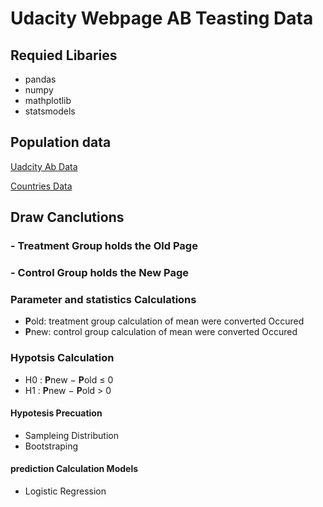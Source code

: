 # Udacity Webpage AB Teasting Data
## Requied Libaries 
  - pandas
  - numpy 
  - mathplotlib 
  - statsmodels

## Population data

[Uadcity Ab Data]('https://raw.githubusercontent.com/nicmodan/AB_Testing-/master/ab_data.csv') 

[Countries Data]('https://raw.githubusercontent.com/nicmodan/AB_Testing-/master/countries.csv')

## Draw Canclutions 

  ### - Treatment Group holds the Old Page 
  ### - Control Group holds the New Page 

### Parameter and statistics Calculations 
  - **P**old: treatment group calculation of mean were converted Occured 
  - **P**new: control group calculation of mean were converted Occured 
  
### Hypotsis Calculation 
- H0 : **P**new − **P**old ≤ 0
- H1 : **P**new − **P**old > 0

#### Hypotesis Precuation 
- Sampleing Distribution 
- Bootstraping 

#### prediction Calculation Models
- Logistic Regression  
